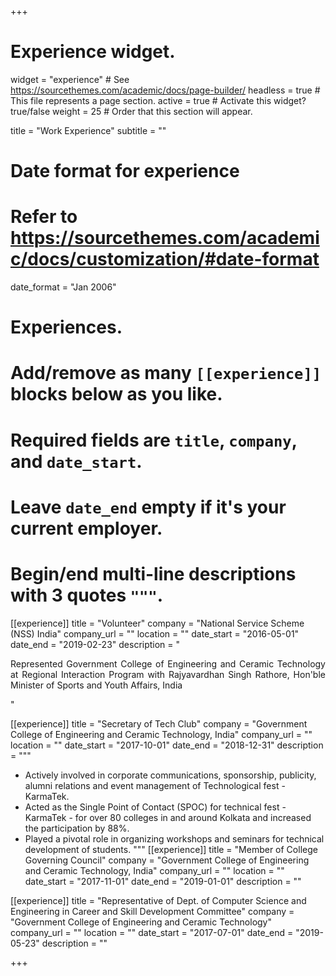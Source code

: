 +++
# Experience widget.
widget = "experience"  # See https://sourcethemes.com/academic/docs/page-builder/
headless = true  # This file represents a page section.
active = true  # Activate this widget? true/false
weight = 25  # Order that this section will appear.

title = "Work Experience"
subtitle = ""

# Date format for experience
#   Refer to https://sourcethemes.com/academic/docs/customization/#date-format
date_format = "Jan 2006"

# Experiences.
#   Add/remove as many `[[experience]]` blocks below as you like.
#   Required fields are `title`, `company`, and `date_start`.
#   Leave `date_end` empty if it's your current employer.
#   Begin/end multi-line descriptions with 3 quotes `"""`.
[[experience]]
  title = "Volunteer"
  company = "National Service Scheme (NSS) India"
  company_url = ""
  location = ""
  date_start = "2016-05-01"
  date_end = "2019-02-23"
  description = "<p style='text-align: justify;'>Represented Government College of Engineering and Ceramic Technology at Regional Interaction Program with Rajyavardhan Singh Rathore, Hon'ble Minister of Sports and Youth Affairs, India </p>"


[[experience]]
  title = "Secretary of Tech Club"
  company = "Government College of Engineering and Ceramic Technology, India"
  company_url = ""
  location = ""
  date_start = "2017-10-01"
  date_end = "2018-12-31"
  description = """
- Actively involved in corporate communications, sponsorship, publicity, alumni
relations and event management of Technological fest - KarmaTek.
- Acted as the Single Point of Contact (SPOC) for technical fest -KarmaTek - for over 80 colleges in and
around Kolkata and increased the participation by 88%.
- Played a pivotal role in organizing workshops and seminars for technical development of students. 
  """
[[experience]]
  title = "Member of College Governing Council"
  company = "Government College of Engineering and Ceramic Technology, India"
  company_url = ""
  location = ""
  date_start = "2017-11-01"
  date_end = "2019-01-01"
  description = ""

[[experience]]
  title = "Representative of Dept. of Computer Science and Engineering in Career and Skill Development Committee"
  company = "Government College of Engineering and Ceramic Technology"
  company_url = ""
  location = ""
  date_start = "2017-07-01"
  date_end = "2019-05-23"
  description = ""


+++
